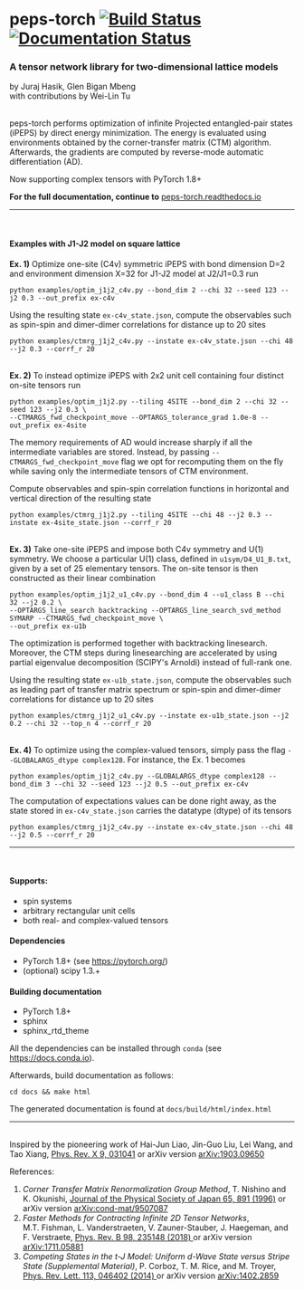 # peps-torch [![Build Status](https://travis-ci.com/jurajHasik/peps-torch.svg?branch=master)](https://travis-ci.com/jurajHasik/tn-torch) [![Documentation Status](https://readthedocs.org/projects/peps-torch/badge/?version=latest)](https://peps-torch.readthedocs.io/en/latest/?badge=latest)
### A tensor network library for two-dimensional lattice models
by Juraj Hasik, Glen Bigan Mbeng\
with contributions by Wei-Lin Tu


\
peps-torch performs optimization of infinite Projected entangled-pair states (iPEPS) 
by direct energy minimization. The energy is evaluated using environments obtained 
by the corner-transfer matrix (CTM) algorithm. Afterwards, the gradients are computed by reverse-mode 
automatic differentiation (AD).

Now supporting complex tensors with PyTorch 1.8+

**For the full documentation, continue to** [peps-torch.readthedocs.io](https://peps-torch.readthedocs.io)
* * *
<br>

#### Examples with J1-J2 model on square lattice
**Ex. 1)** Optimize one-site (C4v) symmetric iPEPS with bond dimension D=2
and environment dimension X=32 for J1-J2 model at J2/J1=0.3 run 

```
python examples/optim_j1j2_c4v.py --bond_dim 2 --chi 32 --seed 123 --j2 0.3 --out_prefix ex-c4v
```
Using the resulting state `ex-c4v_state.json`, compute the observables such as spin-spin 
and dimer-dimer correlations for distance up to 20 sites

```
python examples/ctmrg_j1j2_c4v.py --instate ex-c4v_state.json --chi 48 --j2 0.3 --corrf_r 20
```

\
**Ex. 2)** To instead optimize iPEPS with 2x2 unit cell containing four distinct on-site tensors run

```
python examples/optim_j1j2.py --tiling 4SITE --bond_dim 2 --chi 32 --seed 123 --j2 0.3 \
--CTMARGS_fwd_checkpoint_move --OPTARGS_tolerance_grad 1.0e-8 --out_prefix ex-4site
```

The memory requirements of AD would increase sharply if all the intermediate variables are stored.
Instead, by passing `--CTMARGS_fwd_checkpoint_move` flag we opt for recomputing them on the fly 
while saving only the intermediate tensors of CTM environment.

Compute observables and spin-spin correlation functions in horizontal and vertical direction
of the resulting state

```
python examples/ctmrg_j1j2.py --tiling 4SITE --chi 48 --j2 0.3 --instate ex-4site_state.json --corrf_r 20
```

\
**Ex. 3)** Take one-site iPEPS and impose both C4v symmetry and U(1) symmetry. We choose a particular U(1) class,
defined in `u1sym/D4_U1_B.txt`, given by a set of 25 elementary tensors. The on-site tensor is then constructed
as their linear combination

```
python examples/optim_j1j2_u1_c4v.py --bond_dim 4 --u1_class B --chi 32 --j2 0.2 \
--OPTARGS_line_search backtracking --OPTARGS_line_search_svd_method SYMARP --CTMARGS_fwd_checkpoint_move \
--out_prefix ex-u1b
```

The optimization is performed together with backtracking linesearch. Moreover, the CTM steps during linesearching are accelerated
by using partial eigenvalue decomposition (SCIPY's Arnoldi) instead of full-rank one.

Using the resulting state `ex-u1b_state.json`, compute the observables such as leading part of transfer matrix spectrum or spin-spin 
and dimer-dimer correlations for distance up to 20 sites

```
python examples/ctmrg_j1j2_u1_c4v.py --instate ex-u1b_state.json --j2 0.2 --chi 32 --top_n 4 --corrf_r 20
```

\
**Ex. 4)** To optimize using the complex-valued tensors, simply pass the flag `--GLOBALARGS_dtype complex128`. For instance,
the Ex. 1 becomes

```
python examples/optim_j1j2_c4v.py --GLOBALARGS_dtype complex128 --bond_dim 3 --chi 32 --seed 123 --j2 0.5 --out_prefix ex-c4v
```
The computation of expectations values can be done right away, as the state stored in `ex-c4v_state.json` carries the 
datatype (dtype) of its tensors
```
python examples/ctmrg_j1j2_c4v.py --instate ex-c4v_state.json --chi 48 --j2 0.5 --corrf_r 20
```


* * *
<br>

#### Supports:
- spin systems
- arbitrary rectangular unit cells
- both real- and complex-valued tensors

#### Dependencies
- PyTorch 1.8+ (see https://pytorch.org/)
- (optional) scipy 1.3.+

#### Building documentation
- PyTorch 1.8+
- sphinx
- sphinx_rtd_theme


All the dependencies can be installed through ``conda`` (see https://docs.conda.io).

Afterwards, build documentation as follows:

`cd docs && make html`

The generated documentation is found at `docs/build/html/index.html`
* * *
\
Inspired by the pioneering work of Hai-Jun Liao, Jin-Guo Liu, Lei Wang, and Tao Xiang,
[Phys. Rev. X 9, 031041](https://journals.aps.org/prx/abstract/10.1103/PhysRevX.9.031041) or arXiv version [arXiv:1903.09650](https://arxiv.org/abs/1903.09650)

References:

1.	*Corner Transfer Matrix Renormalization Group Method*, T. Nishino and K. Okunishi, 
	[Journal of the Physical Society of Japan 65, 891 (1996)](https://journals.jps.jp/doi/10.1143/JPSJ.65.891) 
	or arXiv version [arXiv:cond-mat/9507087 ](https://arxiv.org/abs/cond-mat/9507087)
2.	*Faster Methods for Contracting Infinite 2D Tensor Networks*,  
	M.T. Fishman, L. Vanderstraeten, V. Zauner-Stauber, J. Haegeman, and F. Verstraete,
	[Phys. Rev. B 98, 235148 (2018) ](https://journals.aps.org/prb/abstract/10.1103/PhysRevB.98.235148)
	or arXiv version [arXiv:1711.05881 ](https://arxiv.org/abs/1711.05881)
3.	*Competing States in the t-J Model: Uniform d-Wave State versus Stripe State (Supplemental Material)*, 
	P. Corboz, T. M. Rice, and M. Troyer, [Phys. Rev. Lett. 113, 046402 (2014) ](https://journals.aps.org/prl/abstract/10.1103/PhysRevLett.113.046402>) or arXiv version 
	[arXiv:1402.2859](https://arxiv.org/abs/1402.2859)
